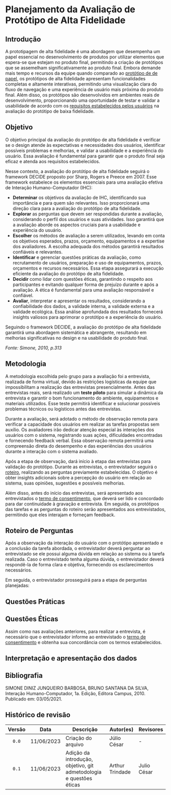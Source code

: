 # Planejamento da Avaliação de Protótipo de Alta Fidelidade

## Introdução
A prototipagem de alta fidelidade é uma abordagem que desempenha um papel essencial no desenvolvimento de produtos por utilizar elementos que espera-se que estejam no produto final, permitindo a criação de protótipos que se assemelham significativamente ao produto final. Embora demande mais tempo e recursos da equipe quando comparado ao [protótipo de de papel](../nivel2/plan_avaliacao_protpapel.md), os protótipos de alta fidelidade apresentam funcionalidades completas e altamente interativas, permitindo uma visualização clara do fluxo de navegação e uma experiência de usuário mais próxima do produto final. Além disso, os protótipos são desenvolvidos em ambientes reais de desenvolvimento, proporcionando uma oportunidade de testar e validar a usabilidade de acordo com os [requisitos estabelecidos pelos usuários](../nivel2/relato_protpapel.md) na avaliação do protótipo de baixa fidelidade.

## Objetivo
O objetivo principal da avaliação do protótipo de alta fidelidade é verificar se o design atende às expectativas e necessidades dos usuários, identificar possíveis problemas e melhorias, e validar a usabilidade e a experiência do usuário. Essa avaliação é fundamental para garantir que o produto final seja eficaz e atenda aos requisitos estabelecidos.

Nesse contexto, a avaliação do protótipo de alta fidelidade seguirá o framework DECIDE proposto por Sharp, Rogers e Preece em 2007. Esse framework estabelece os elementos essenciais para uma avaliação efetiva de Interação Humano-Computador (IHC):

- **Determinar** os objetivos da avaliação de IHC, identificando sua importância e para quem são relevantes. Isso proporcionará uma direção clara para a avaliação do protótipo de alta fidelidade.
- **Explorar** as perguntas que devem ser respondidas durante a avaliação, considerando o perfil dos usuários e suas atividades. Isso garantirá que a avaliação aborde os aspectos cruciais para a usabilidade e experiência do usuário.
- **Escolher** os métodos de avaliação a serem utilizados, levando em conta os objetivos esperados, prazos, orçamento, equipamentos e a expertise dos avaliadores. A escolha adequada dos métodos garantirá resultados confiáveis e relevantes.
- **Identificar** e gerenciar questões práticas da avaliação, como recrutamento de usuários, preparação e uso de equipamentos, prazos, orçamentos e recursos necessários. Essa etapa assegurará a execução eficiente da avaliação do protótipo de alta fidelidade.
- **Decidir** como lidar com questões éticas, garantindo o respeito aos participantes e evitando qualquer forma de prejuízo durante e após a avaliação. A ética é fundamental para uma avaliação responsável e confiável.
- **Avaliar**, interpretar e apresentar os resultados, considerando a confiabilidade dos dados, a validade interna, a validade externa e a validade ecológica. Essa análise aprofundada dos resultados fornecerá insights valiosos para aprimorar o protótipo e a experiência do usuário.

Seguindo o framework DECIDE, a avaliação do protótipo de alta fidelidade garantirá uma abordagem sistemática e abrangente, resultando em melhorias significativas no design e na usabilidade do produto final.

*Fonte: Simone, 2010, p.313*

## Metodologia
A metodologia escolhida pelo grupo para a avaliação foi a entrevista, realizada de forma virtual, devido às restrições logísticas da equipe que impossibilitam a realização das entrevistas presencialmente. Antes das entrevistas reais, será realizado um **teste piloto** para simular a dinâmica da entrevista e garantir o bom funcionamento do ambiente, equipamentos e materiais utilizados. Esse teste permitirá identificar e solucionar possíveis problemas técnicos ou logísticos antes das entrevistas.

Durante a avaliação, será adotado o método de observação remota para verificar a capacidade dos usuários em realizar as tarefas propostas sem auxílio. Os avaliadores irão dedicar atenção especial às interações dos usuários com o sistema, registrando suas ações, dificuldades encontradas e fornecendo feedback verbal. Essa observação remota permitirá uma compreensão direta do desempenho e das experiências dos usuários durante a interação com o sistema avaliado.

Após a etapa de observação, dará início à etapa das entrevistas para validação do protótipo. Durante as entrevistas, o entrevistador seguirá o [roteiro](plan_avaliacao_altafidelidade.md#roteiro-de-perguntas), realizando as perguntas previamente estabelecidas. O objetivo é obter insights adicionais sobre a percepção do usuário em relação ao sistema, suas opiniões, sugestões e possíveis melhorias.

Além disso, antes do início das entrevistas, será apresentado aos entrevistados o [termo de consentimento](../../analise_de_requisitos/aspectos_eticos/#termo-de-consentimento), que deverá ser lido e concordado para dar continuidade à gravação e entrevista. Em seguida, os protótipos das tarefas e as perguntas do roteiro serão apresentados aos entrevistados, permitindo que eles interajam e forneçam feedback.

## Roteiro de Perguntas
Após a observação da interação do usuário com o protótipo apresentado e a conclusão da tarefa abordada, o entrevistador deverá perguntar ao entrevistado se ele possui alguma dúvida em relação ao sistema ou à tarefa realizada. Caso o entrevistado tenha alguma dúvida, o entrevistador deverá respondê-la de forma clara e objetiva, fornecendo os esclarecimentos necessários.

Em seguida, o entrevistador prosseguirá para a etapa de perguntas planejadas:

## Questões Práticas

## Questões Éticas
Assim como nas avaliações anteriores, para realizar a entrevista, é necessário que o entrevistador informe ao entrevistado o [termo de consentimento](../../analise_de_requisitos/aspectos_eticos.md#termo-de-consentimento) e obtenha sua concordância com os termos estabelecidos.

## Interpretação e apresentação dos dados

<!-- ## Referências -->
<!-- FONTES CITADAS UTILIZADAS PARA EMBASAR O TEXTO. REMOVER CASO NÃO HOUVER  -->

## Bibliografia
<!-- FONTES CONSULTADAS DURANTE A ELABORAÇÃO DO TEXTO, CITADAS OU NÃO. REMOVER CASO NÃO HOUVER -->
SIMONE DINIZ JUNQUEIRO BARBOSA, BRUNO SANTANA DA SILVA, Interação Humano-Computador, 1a.
Edição, Editora Campus, 2010. Publicado em: 03/05/2021.

## Histórico de revisão

| Versão     | Data        | Descrição                                 | Autor(es)       | Revisores       |
| :--------: | :---------: | ----------------------------------------- | --------------- | --------------- |
| `0.0`      | 11/06/2023  | Criação do arquivo                        | Júlio César     | - |
| `0.1`      | 11/06/2023  | Adição da introdução, objetivo, git admetodologia e questões éticas | Arthur Trindade | Julio César |